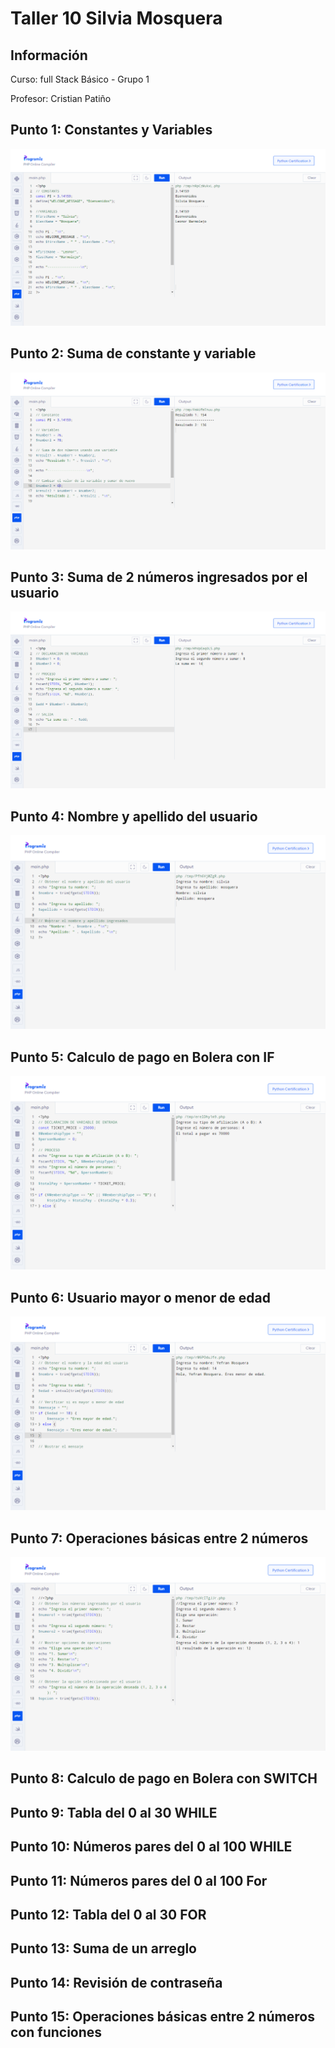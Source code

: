 <h1>Taller 10 Silvia Mosquera </h1>

<h2> Información</h2>
<p>Curso: full Stack Básico - Grupo 1 </p>
<p>Profesor: Cristian Patiño</p>

<h2> Punto 1: Constantes y Variables</h2>
<img src="./public/images/punto 1.png" alt="Punto 1">

<h2> Punto 2: Suma de constante y variable</h2>
<img src="./public/images/punto 2.png" alt="Punto 2">

<h2> Punto 3: Suma de 2 números ingresados por el usuario</h2>
<img src="./public/images/punto 3.png" alt="Punto 3">

<h2> Punto 4: Nombre y apellido del usuario</h2>
<img src="./public/images/punto 4.png" alt="Punto 4">

<h2> Punto 5: Calculo de pago en Bolera con IF</h2>
<img src="./public/images/punto 5.png" alt="Punto 5">

<h2> Punto 6: Usuario mayor o menor de edad</h2>
<img src="./public/images/punto 6.png" alt="Punto 5">

<h2> Punto 7: Operaciones básicas entre 2 números</h2>
<img src="./public/images/punto 7.png" alt="Punto 7">

<h2> Punto 8: Calculo de pago en Bolera con SWITCH</h2>

<h2> Punto 9: Tabla del 0 al 30 WHILE</h2>

<h2> Punto 10: Números pares del 0 al 100 WHILE</h2>

<h2> Punto 11: Números pares del 0 al 100 For</h2>

<h2> Punto 12: Tabla del 0 al 30 FOR</h2>

<h2> Punto 13: Suma de un arreglo</h2>

<h2> Punto 14: Revisión de contraseña</h2>

<h2> Punto 15: Operaciones básicas entre 2 números con funciones</h2>